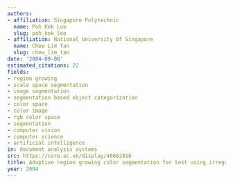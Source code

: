 ```yaml
---
authors:
- affiliation: Singapore Polytechnic
  name: Poh Kok Loo
  slug: poh_kok_loo
- affiliation: National University Of Singapore
  name: Chew Lim Tan
  slug: chew_lim_tan
date: '2004-09-08'
estimated_citations: 22
fields:
- region growing
- scale space segmentation
- image segmentation
- segmentation based object categorization
- color space
- color image
- rgb color space
- segmentation
- computer vision
- computer science
- artificial intelligence
in: document analysis systems
src: https://core.ac.uk/display/48662818
title: Adaptive region growing color segmentation for text using irregular pyramid
year: 2004
---
```


